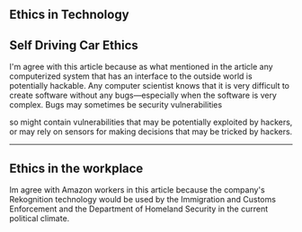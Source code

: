 ## Ethics in Technology
## Self Driving Car Ethics

 I'm agree with this article because as what mentioned in the article 
any computerized system that has an interface to the outside world is potentially hackable. Any computer scientist knows that it is very difficult to create software without any bugs—especially when the software is very complex. Bugs may sometimes be security vulnerabilities

so might contain vulnerabilities that may be potentially exploited by hackers, or may rely on sensors for making decisions that may be tricked by hackers. 


-----------------------------------------------

## Ethics in the workplace

Im agree with Amazon workers in this article because 
the company's Rekognition technology would be used by the Immigration and Customs Enforcement and the Department of Homeland Security in the current political climate.